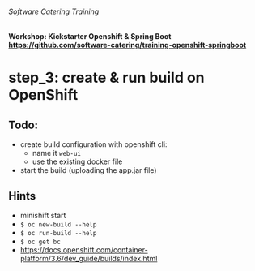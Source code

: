###### Software Catering Training
#### Workshop: Kickstarter Openshift & Spring Boot  https://github.com/software-catering/training-openshift-springboot
# step_3: create & run build on OpenShift

## Todo:
* create build configuration with openshift cli:
  * name it `web-ui`
  * use the existing docker file
* start the build (uploading the app.jar file)

## Hints
* minishift start
* `$ oc new-build --help`
* `$ oc run-build --help`
* `$ oc get bc`
* https://docs.openshift.com/container-platform/3.6/dev_guide/builds/index.html  